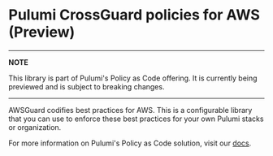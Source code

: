 # Pulumi CrossGuard policies for AWS (Preview)

---
**NOTE**

This library is part of Pulumi's Policy as Code offering. It is currently being previewed and is subject to breaking changes.

---

AWSGuard codifies best practices for AWS. This is a configurable library that you can use to enforce these best practices for your own Pulumi stacks or organization.

For more information on Pulumi's Policy as Code solution, visit our [docs](https://www.pulumi.com/docs/get-started/policy-as-code/).
